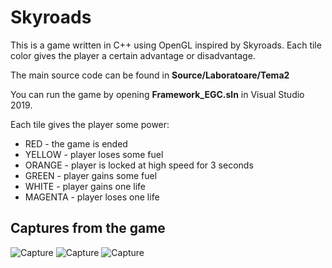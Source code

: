 # Skyroads

This is a game written in C++ using OpenGL inspired by Skyroads.
Each tile color gives the player a certain advantage or disadvantage.

The main source code can be found in **Source/Laboratoare/Tema2**

You can run the game by opening **Framework_EGC.sln** in Visual Studio 2019.

Each tile gives the player some power:
* RED - the game is ended
* YELLOW - player loses some fuel
* ORANGE - player is locked at high speed for 3 seconds
* GREEN - player gains some fuel
* WHITE - player gains one life
* MAGENTA - player loses one life


## Captures from the game
![Capture](https://i.imgur.com/MvHCVhB.png)
![Capture](https://i.imgur.com/bKeGLmp.png)
![Capture](https://i.imgur.com/VbNOpCi.png)
